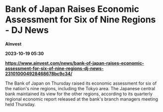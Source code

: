 # Bank of Japan Raises Economic Assessment for Six of Nine Regions - DJ News
**AInvest**

**2023-10-19 05:30**

**https://www.ainvest.com/news/bank-of-japan-raises-economic-assessment-for-six-of-nine-regions-dj-news-231010004928468678bc9c34/**

The Bank of Japan on Thursday raised its economic assessment for six of the nation's nine regions, including the Tokyo area. The Japanese central bank maintained its view for the other regions, according to its quarterly regional economic report released at the bank's branch managers meeting held Thursday.